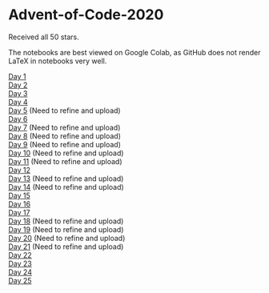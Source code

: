 # Advent-of-Code-2020

Received all 50 stars.
 
The notebooks are best viewed on Google Colab, as GitHub does not render LaTeX in notebooks very well.

[Day 1](https://github.com/mustafa-hotaki/Advent-of-Code-2020/blob/main/Day1/Day1.ipynb) \
[Day 2](https://github.com/mustafa-hotaki/Advent-of-Code-2020/blob/main/Day2/Day2.ipynb) \
[Day 3](https://github.com/mustafa-hotaki/Advent-of-Code-2020/blob/main/Day3/Day3.ipynb) \
[Day 4](https://github.com/mustafa-hotaki/Advent-of-Code-2020/blob/main/Day4/Day4.ipynb) \
[Day 5](https://github.com/mustafa-hotaki/Advent-of-Code-2020/blob/main/Day5/Day5.ipynb) (Need to refine and upload) \
[Day 6](https://github.com/mustafa-hotaki/Advent-of-Code-2020/blob/main/Day6/Day6.ipynb) \
[Day 7](https://github.com/mustafa-hotaki/Advent-of-Code-2020/blob/main/Day7/Day7.ipynb) (Need to refine and upload) \
[Day 8](https://github.com/mustafa-hotaki/Advent-of-Code-2020/blob/main/Day8/Day8.ipynb) (Need to refine and upload) \
[Day 9](https://github.com/mustafa-hotaki/Advent-of-Code-2020/blob/main/Day9/Day9.ipynb) (Need to refine and upload) \
[Day 10](https://github.com/mustafa-hotaki/Advent-of-Code-2020/blob/main/Day10/Day10.ipynb) (Need to refine and upload) \
[Day 11](https://github.com/mustafa-hotaki/Advent-of-Code-2020/blob/main/Day11/Day11.ipynb) (Need to refine and upload) \
[Day 12](https://github.com/mustafa-hotaki/Advent-of-Code-2020/blob/main/Day12/Day12.ipynb) \
[Day 13](https://github.com/mustafa-hotaki/Advent-of-Code-2020/blob/main/Day13/Day13.ipynb) (Need to refine and upload) \
[Day 14](https://github.com/mustafa-hotaki/Advent-of-Code-2020/blob/main/Day14/Day14.ipynb) (Need to refine and upload) \
[Day 15](https://github.com/mustafa-hotaki/Advent-of-Code-2020/blob/main/Day15/Day15.ipynb) \
[Day 16](https://github.com/mustafa-hotaki/Advent-of-Code-2020/blob/main/Day16/Day16.ipynb) \
[Day 17](https://github.com/mustafa-hotaki/Advent-of-Code-2020/blob/main/Day17/Day17.ipynb) \
[Day 18](https://github.com/mustafa-hotaki/Advent-of-Code-2020/blob/main/Day18/Day18.ipynb) (Need to refine and upload) \
[Day 19](https://github.com/mustafa-hotaki/Advent-of-Code-2020/blob/main/Day19/Day19.ipynb) (Need to refine and upload) \
[Day 20](https://github.com/mustafa-hotaki/Advent-of-Code-2020/blob/main/Day20/Day20.ipynb) (Need to refine and upload) \
[Day 21](https://github.com/mustafa-hotaki/Advent-of-Code-2020/blob/main/Day21/Day21.ipynb) (Need to refine and upload) \
[Day 22](https://github.com/mustafa-hotaki/Advent-of-Code-2020/blob/main/Day22/Day22.ipynb) \
[Day 23](https://github.com/mustafa-hotaki/Advent-of-Code-2020/blob/main/Day23/Day23.ipynb) \
[Day 24](https://github.com/mustafa-hotaki/Advent-of-Code-2020/blob/main/Day24/Day24.ipynb) \
[Day 25](https://github.com/mustafa-hotaki/Advent-of-Code-2020/blob/main/Day25/Day25.ipynb)
